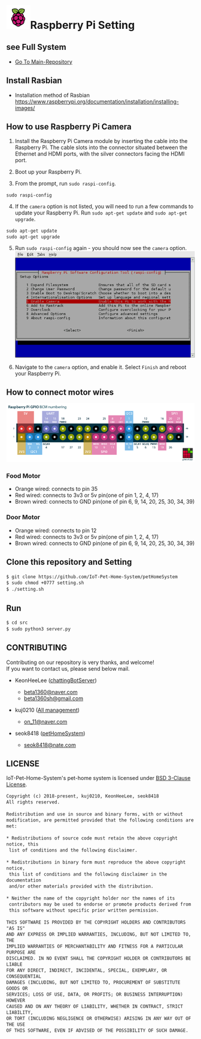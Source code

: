 
# <img src="https://github.com/kuj0210/IoT-Pet-Home-System/blob/master/docs/repo/pethome_image/RaspberryPi_Logo.jpg?raw=true" width="64">Raspberry Pi Setting

## see Full System
- [Go To Main-Repository](https://github.com/kuj0210/IoT-Pet-Home-System)

## **Install Rasbian**

 - Installation method of Rasbian<br>
   https://www.raspberrypi.org/documentation/installation/installing-images/

## **How to use Raspberry Pi Camera**

1. Install the Raspberry Pi Camera module by inserting the cable into the Raspberry Pi. 
The cable slots into the connector situated between the Ethernet and HDMI ports, 
with the silver connectors facing the HDMI port.

2. Boot up your Raspberry Pi.

3. From the prompt, run ```sudo raspi-config```.
```
sudo raspi-config
```

4. If the ```camera``` option is not listed, you will need to run a few commands to update your Raspberry Pi. 
Run ```sudo apt-get update``` and ```sudo apt-get upgrade```.
```
sudo apt-get update
sudo apt-get upgrade
```

5. Run ```sudo raspi-config``` again - you should now see the ```camera``` option.
![](https://github.com/kuj0210/IoT-Pet-Home-System/blob/master/docs/repo/pethome_image/setting/Enable_Camera.png?raw=true)

6. Navigate to the ```camera``` option, and enable it. Select ```Finish``` and reboot your Raspberry Pi.


   
## **How to connect motor wires**

![](https://github.com/kuj0210/IoT-Pet-Home-System/blob/master/docs/repo/pethome_image/setting/raspberry-pi-pinout.png?raw=true)


### Food Motor

- Orange wired: connects to pin 35
- Red wired: connects to 3v3 or 5v pin(one of pin 1, 2, 4, 17)
- Brown wired: connects to GND pin(one of pin 6, 9, 14, 20, 25, 30, 34, 39)

### Door Motor

- Orange wired: connects to pin 12
- Red wired: connects to 3v3 or 5v pin(one of pin 1, 2, 4, 17)
- Brown wired: connects to GND pin(one of pin 6, 9, 14, 20, 25, 30, 34, 39)

## Clone this repository and Setting

```bash
$ git clone https://github.com/IoT-Pet-Home-System/petHomeSystem
$ sudo chmod +0777 setting.sh
$ ./setting.sh
```

## Run
```bash
$ cd src
$ sudo python3 server.py
```

## CONTRIBUTING

Contributing on our repository is very thanks, and welcome!<br>
If you want to contact us, please send below mail.<br>

- KeonHeeLee ([chattingBotServer](https://github.com/IoT-Pet-Home-System/chattingBotServer))
  - beta1360@naver.com
  - beta1360sh@gmail.com
  
- kuj0210 ([All management](https://github.com/kuj0210/IoT-Pet-Home-System))
  - on_11@naver.com
  
- seok8418 ([petHomeSystem](https://github.com/IoT-Pet-Home-System/petHomeSystem))
  - seok8418@nate.com

 ## **LICENSE**
 
 IoT-Pet-Home-System's pet-home system is licensed under [BSD 3-Clause License](https://github.com/kuj0210/IoT-Pet-Home-System/blob/master/PetHome/LICENSE).
 
 ```
Copyright (c) 2018-present, kuj0210, KeonHeeLee, seok8418
All rights reserved.

Redistribution and use in source and binary forms, with or without
modification, are permitted provided that the following conditions are met:

* Redistributions of source code must retain the above copyright notice, this
  list of conditions and the following disclaimer.

* Redistributions in binary form must reproduce the above copyright notice,
  this list of conditions and the following disclaimer in the documentation
  and/or other materials provided with the distribution.

* Neither the name of the copyright holder nor the names of its
  contributors may be used to endorse or promote products derived from
  this software without specific prior written permission.

THIS SOFTWARE IS PROVIDED BY THE COPYRIGHT HOLDERS AND CONTRIBUTORS "AS IS"
AND ANY EXPRESS OR IMPLIED WARRANTIES, INCLUDING, BUT NOT LIMITED TO, THE
IMPLIED WARRANTIES OF MERCHANTABILITY AND FITNESS FOR A PARTICULAR PURPOSE ARE
DISCLAIMED. IN NO EVENT SHALL THE COPYRIGHT HOLDER OR CONTRIBUTORS BE LIABLE
FOR ANY DIRECT, INDIRECT, INCIDENTAL, SPECIAL, EXEMPLARY, OR CONSEQUENTIAL
DAMAGES (INCLUDING, BUT NOT LIMITED TO, PROCUREMENT OF SUBSTITUTE GOODS OR
SERVICES; LOSS OF USE, DATA, OR PROFITS; OR BUSINESS INTERRUPTION) HOWEVER
CAUSED AND ON ANY THEORY OF LIABILITY, WHETHER IN CONTRACT, STRICT LIABILITY,
OR TORT (INCLUDING NEGLIGENCE OR OTHERWISE) ARISING IN ANY WAY OUT OF THE USE
OF THIS SOFTWARE, EVEN IF ADVISED OF THE POSSIBILITY OF SUCH DAMAGE.
```
 
 
 
